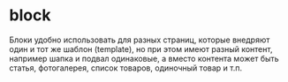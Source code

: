 # block
Блоки удобно использовать для разных страниц, которые внедряют один и тот же шаблон (template), но при этом имеют разный контент, например шапка и подвал одинаковые, а вместо контента может быть статья, фотогалерея, список товаров, одиночный товар и т.п.
